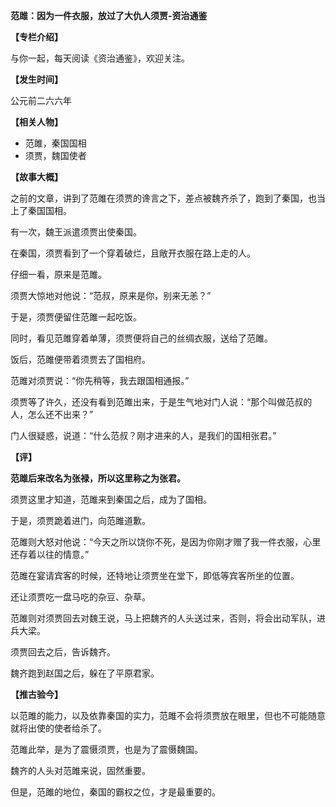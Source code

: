 **范雎：因为一件衣服，放过了大仇人须贾-资治通鉴**

**【专栏介绍】**

与你一起，每天阅读《资治通鉴》，欢迎关注。

**【发生时间】**

公元前二六六年

**【相关人物】**

- 范雎，秦国国相
- 须贾，魏国使者

**【故事大概】**

之前的文章，讲到了范雎在须贾的谗言之下，差点被魏齐杀了，跑到了秦国，也当上了秦国国相。

有一次，魏王派遣须贾出使秦国。

在秦国，须贾看到了一个穿着破烂，且敞开衣服在路上走的人。

仔细一看，原来是范雎。

须贾大惊地对他说：“范叔，原来是你，别来无恙？”

于是，须贾便留住范雎一起吃饭。

同时，看见范雎穿着单薄，须贾便将自己的丝绸衣服，送给了范雎。

饭后，范雎便带着须贾去了国相府。

范雎对须贾说：“你先稍等，我去跟国相通报。”

须贾等了许久，还没有看到范雎出来，于是生气地对门人说：“那个叫做范叔的人，怎么还不出来？”

门人很疑惑，说道：“什么范叔？刚才进来的人，是我们的国相张君。”

**【评】**

**范雎后来改名为张禄，所以这里称之为张君。**

须贾这里才知道，范雎来到秦国之后，成为了国相。

于是，须贾跪着进门，向范雎道歉。

范雎则大怒对他说：“今天之所以饶你不死，是因为你刚才赠了我一件衣服，心里还存着以往的情意。”

范雎在宴请宾客的时候，还特地让须贾坐在堂下，即低等宾客所坐的位置。

还让须贾吃一盘马吃的杂豆、杂草。

范雎则对须贾回去对魏王说，马上把魏齐的人头送过来，否则，将会出动军队，进兵大梁。

须贾回去之后，告诉魏齐。

魏齐跑到赵国之后，躲在了平原君家。

**【推古验今】**

以范雎的能力，以及依靠秦国的实力，范雎不会将须贾放在眼里，但也不可能随意就将出使的使者给杀了。

范雎此举，是为了震慑须贾，也是为了震慑魏国。

魏齐的人头对范雎来说，固然重要。

但是，范雎的地位，秦国的霸权之位，才是最重要的。